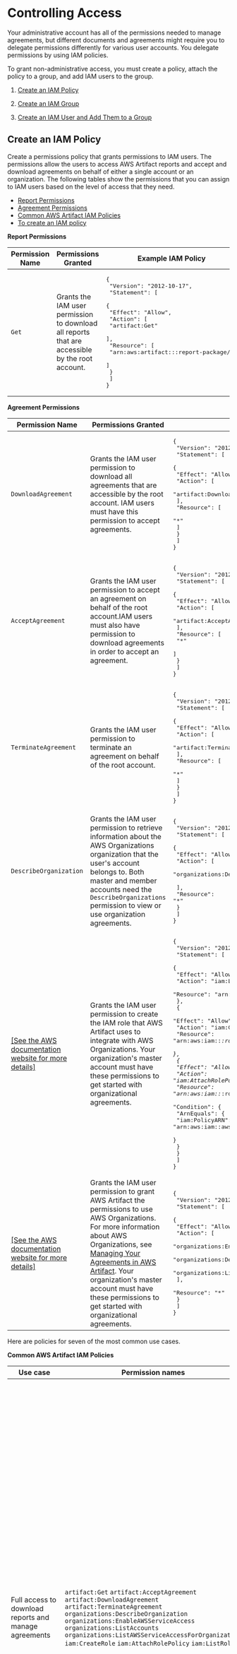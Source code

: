 # Controlling Access<a name="controlling-access"></a>

Your administrative account has all of the permissions needed to manage agreements, but different documents and agreements might require you to delegate permissions differently for various user accounts\. You delegate permissions by using IAM policies\.

To grant non\-administrative access, you must create a policy, attach the policy to a group, and add IAM users to the group\.

1. [Create an IAM Policy](#create-iam-policy)

1. [Create an IAM Group](#create-iam-group)

1. [Create an IAM User and Add Them to a Group](#create-iam-user)

## Create an IAM Policy<a name="create-iam-policy"></a>

Create a permissions policy that grants permissions to IAM users\. The permissions allow the users to access AWS Artifact reports and accept and download agreements on behalf of either a single account or an organization\. The following tables show the permissions that you can assign to IAM users based on the level of access that they need\. 
+ [Report Permissions](#report-permissions)
+ [Agreement Permissions](#agreement-permissions)
+ [Common AWS Artifact IAM Policies](#common-policies)
+ [To create an IAM policy](#create-iam-policy-proc)


**Report Permissions**  

| **Permission Name** | **Permissions Granted** | **Example IAM Policy** | 
| --- | --- | --- | 
|   `Get`  |  Grants the IAM user permission to download all reports that are accessible by the root account\.  |  <pre>{<br />    "Version": "2012-10-17",<br />    "Statement": [<br />        {<br />            "Effect": "Allow",<br />            "Action": [<br />                "artifact:Get"<br />            ],<br />            "Resource": [<br />                "arn:aws:artifact:::report-package/*"<br />            ]<br />        }<br />    ]<br />}</pre>  | 


**Agreement Permissions**  

| **Permission Name** | **Permissions Granted** | **Example IAM Policy** | 
| --- | --- | --- | 
|  `DownloadAgreement`  |  Grants the IAM user permission to download all agreements that are accessible by the root account\. IAM users must have this permission to  accept agreements\.  |  <pre>{<br />    "Version": "2012-10-17",<br />    "Statement": [<br />        {<br />            "Effect": "Allow",<br />            "Action": [<br />                "artifact:DownloadAgreement"<br />            ],<br />            "Resource": [<br />                "*"<br />            ]<br />        }<br />    ]<br />}</pre>  | 
|  `AcceptAgreement`  | Grants the IAM user permission to accept an agreement on behalf of the root account\.IAM users must also have permission to download agreements in order to accept an agreement\. |  <pre>{<br />    "Version": "2012-10-17",<br />    "Statement": [<br />        {<br />            "Effect": "Allow",<br />            "Action": [<br />                "artifact:AcceptAgreement"<br />            ],<br />            "Resource": [<br />                "*"<br />            ]<br />        }<br />    ]<br />}</pre>  | 
|  `TerminateAgreement`  |  Grants the IAM user permission to terminate an agreement on behalf of the root account\.  |  <pre>{<br />    "Version": "2012-10-17",<br />    "Statement": [<br />        {<br />            "Effect": "Allow",<br />            "Action": [<br />                "artifact:TerminateAgreement"<br />            ],<br />            "Resource": [<br />                "*"<br />            ]<br />        }<br />    ]<br />}</pre>  | 
|   `DescribeOrganization`  |  Grants the IAM user permission to retrieve information about the AWS Organizations organization that the user's account belongs to\. Both master and member accounts need the `DescribeOrganizations` permission to view or use organization agreements\.  |  <pre>{<br />    "Version": "2012-10-17",<br />    "Statement": [<br />        {<br />            "Effect": "Allow",<br />            "Action": [<br />                "organizations:DescribeOrganization",<br /><br />            ],<br />            "Resource": "*"<br />        }<br />    ]<br />}</pre>  | 
|  [\[See the AWS documentation website for more details\]](http://docs.aws.amazon.com/artifact/latest/ug/controlling-access.html)  |  Grants the IAM user permission to create the IAM role that AWS Artifact uses to integrate with AWS Organizations\. Your organization's master account must have these permissions to get started with organizational agreements\.  |  <pre>{<br />    "Version": "2012-10-17",<br />    "Statement": [<br />        {<br />            "Effect": "Allow",<br />            "Action": "iam:ListRoles",<br />            "Resource": "arn:aws:iam::*:role/*"<br />        },<br />        {<br />            "Effect": "Allow",<br />            "Action": "iam:CreateRole",<br />            "Resource": "arn:aws:iam::*:role/service-role/AWSArtifactAccountSync"<br />        },<br />        {<br />            "Effect": "Allow",<br />            "Action": "iam:AttachRolePolicy",<br />            "Resource": "arn:aws:iam::*:role/service-role/AWSArtifactAccountSync",<br />            "Condition": {<br />                "ArnEquals": {<br />                    "iam:PolicyARN": "arn:aws:iam::aws:policy/service-role/AWSArtifactAccountSync"<br />                }<br />            }<br />        }<br />    ]<br />}</pre>  | 
|  [\[See the AWS documentation website for more details\]](http://docs.aws.amazon.com/artifact/latest/ug/controlling-access.html)  |  Grants the IAM user permission to grant AWS Artifact the permissions to use AWS Organizations\. For more information about AWS Organizations, see [Managing Your Agreements in AWS Artifact](managingagreements.md)\. Your organization's master account must have these permissions to get started with organizational agreements\.  |  <pre>{<br />    "Version": "2012-10-17",<br />    "Statement": [<br />        {<br />            "Effect": "Allow",<br />            "Action": [<br />                "organizations:EnableAWSServiceAccess",<br />                "organizations:DescribeOrganization",<br />                "organizations:ListAWSServiceAccessForOrganization"<br />            ],<br />            "Resource": "*"<br />        }<br />    ]<br />}</pre>  | 

Here are policies for seven of the most common use cases\.


**Common AWS Artifact IAM Policies**  

| **Use case** | **Permission names** | **Example policy** | 
| --- | --- | --- | 
|  Full access to download reports and manage agreements  |  `artifact:Get` `artifact:AcceptAgreement` `artifact:DownloadAgreement` `artifact:TerminateAgreement` `organizations:DescribeOrganization` `organizations:EnableAWSServiceAccess` `organizations:ListAccounts` `organizations:ListAWSServiceAccessForOrganization` `iam:CreateRole` `iam:AttachRolePolicy` `iam:ListRoles`  |  <pre>{<br />    "Version": "2012-10-17",<br />    "Statement": [<br />        {<br />            "Effect": "Allow",<br />            "Action": [<br />                "artifact:Get",<br />                "artifact:AcceptAgreement",<br />                "artifact:DownloadAgreement",<br />                "artifact:TerminateAgreement"<br />            ],<br />            "Resource": [<br />                "arn:aws:artifact::*:customer-agreement/*",<br />                "arn:aws:artifact:::agreement/*",<br />                "arn:aws:artifact:::report-package/*"<br />            ]<br />        },<br />        {<br />            "Effect": "Allow",<br />            "Action": "iam:ListRoles",<br />            "Resource": "arn:aws:iam::*:role/*"<br />        },<br />        {<br />            "Effect": "Allow",<br />            "Action": "iam:CreateRole",<br />            "Resource": "arn:aws:iam::*:role/service-role/AWSArtifactAccountSync"<br />        },<br />        {<br />            "Effect": "Allow",<br />            "Action": "iam:AttachRolePolicy",<br />            "Resource": "arn:aws:iam::*:role/service-role/AWSArtifactAccountSync",<br />            "Condition": {<br />                "ArnEquals": {<br />                    "iam:PolicyARN": "arn:aws:iam::aws:policy/service-role/AWSArtifactAccountSync"<br />                }<br />            }<br />        },<br />        {<br />            "Effect": "Allow",<br />            "Action": [<br />                "organizations:DescribeOrganization",<br />                "organizations:EnableAWSServiceAccess",<br />                "organizations:ListAccounts",<br />                "organizations:ListAWSServiceAccessForOrganization",<br />            ],<br />            "Resource": "*"<br />        }<br />    ]<br />}</pre>  | 
|  Permission to download reports  |  `artifact:Get`  |  <pre>{<br />    "Version": "2012-10-17",<br />    "Statement": [<br />        {<br />            "Effect": "Allow",<br />            "Action": [<br />                "artifact:Get"<br />            ],<br />            "Resource": [<br />                "arn:aws:artifact:::report-package/*"<br />            ]<br />        }<br />    ]<br />}</pre>  | 
|  Permissions to get started with and manage organizational agreements Master account only  |  `artifact:AcceptAgreement` `artifact:DownloadAgreement` `artifact:TerminateAgreement` `organizations:DescribeOrganization` `organizations:EnableAWSServiceAccess` `organizations:ListAccounts` `organizations:ListAWSServiceAccessForOrganization` `iam:CreateRole` `iam:AttachRolePolicy` `iam:ListRoles`  |  <pre>{<br />    "Version": "2012-10-17",<br />    "Statement": [<br />        {<br />            "Effect": "Allow",<br />            "Action": [<br />                "artifact:AcceptAgreement",<br />                "artifact:DownloadAgreement",<br />                "artifact:TerminateAgreement"<br />            ],<br />            "Resource": [<br />                "arn:aws:artifact::*:customer-agreement/*",<br />                "arn:aws:artifact:::agreement/*"<br />            ]<br />        },<br />        {<br />            "Effect": "Allow",<br />            "Action": "iam:ListRoles",<br />            "Resource": "arn:aws:iam::*:role/*"<br />        },<br />        {<br />            "Effect": "Allow",<br />            "Action": "iam:CreateRole",<br />            "Resource": "arn:aws:iam::*:role/service-role/AWSArtifactAccountSync"<br />        },<br />        {<br />            "Effect": "Allow",<br />            "Action": "iam:AttachRolePolicy",<br />            "Resource": "arn:aws:iam::*:role/service-role/AWSArtifactAccountSync",<br />            "Condition": {<br />                "ArnEquals": {<br />                    "iam:PolicyARN": "arn:aws:iam::aws:policy/service-role/AWSArtifactAccountSync"<br />                }<br />            }<br />        },<br />        {<br />            "Effect": "Allow",<br />            "Action": [<br />                "organizations:DescribeOrganization",<br />                "organizations:EnableAWSServiceAccess",<br />                "organizations:ListAccounts",<br />                "organizations:ListAWSServiceAccessForOrganization",<br />                <br />            ],<br />            "Resource": "*"<br />        }<br />    ]<br />}</pre>  | 
|  Permissions to manage organizational agreements Master account only\. You must set up organizational agreements beforehand\.   |  `artifact:AcceptAgreement` `artifact:DownloadAgreement` `artifact:TerminateAgreement` `organizations:DescribeOrganization`  |  <pre>{<br />    "Version": "2012-10-17",<br />    "Statement": [<br />        {<br />            "Effect": "Allow",<br />            "Action": [<br />                "artifact:AcceptAgreement",<br />                "artifact:DownloadAgreement",<br />                "artifact:TerminateAgreement"<br />            ],<br />            "Resource": [<br />                "arn:aws:artifact::*:customer-agreement/*",<br />                "arn:aws:artifact:::agreement/*"<br />            ]<br />        },<br />        {<br />            "Effect": "Allow",<br />            "Action": [<br />                "organizations:DescribeOrganization"<br />            ],<br />            "Resource": "*"<br />        }<br />    ]<br />}</pre>  | 
|  Permissions to view organizational agreements  |  `artifact:DownloadAgreement` `organizations:DescribeOrganization`  |  <pre>{<br />    "Version": "2012-10-17",<br />    "Statement": [<br />        {<br />            "Effect": "Allow",<br />            "Action": [<br />                "artifact:DownloadAgreement"<br />            ],<br />            "Resource": [<br />                "arn:aws:artifact::*:customer-agreement/*",<br />                "arn:aws:artifact:::agreement/*"<br />            ]<br />        },<br />        {<br />            "Effect": "Allow",<br />            "Action": [<br />                "organizations:DescribeOrganization"<br />            ],<br />            "Resource": "*"<br />        }<br />    ]<br />}</pre>  | 
|  Permissions to view and download agreements  |  `artifact:DownloadAgreement`  |  <pre>{<br />    "Version": "2012-10-17",<br />    "Statement": [<br />        {<br />            "Effect": "Allow",<br />            "Action": [<br />                "artifact:DownloadAgreement"<br />            ],<br />            "Resource": [<br />                "arn:aws:artifact::*:customer-agreement/*",<br />                "arn:aws:artifact:::agreement/*"<br />            ]<br />        }<br />    ]<br />}</pre>  | 
|  Permissions for a user to manage the agreements of a single account  |  `artifact:AcceptAgreement` `artifact:DownloadAgreement` `artifact:TerminateAgreement`  |  <pre>{<br />    "Version": "2012-10-17",<br />    "Statement": [<br />        {<br />            "Effect": "Allow",<br />            "Action": [<br />                "artifact:AcceptAgreement",<br />                "artifact:TerminateAgreement",<br />                "artifact:DownloadAgreement"<br />            ],<br />            "Resource": [<br />                "arn:aws:artifact::*:customer-agreement/*",<br />                "arn:aws:artifact:::agreement/*"<br />            ]<br />        }<br />    ]<br />}</pre>  | <a name="create-iam-policy-proc"></a>

**To create an IAM policy**

Use the following procedure to create an IAM policy\. You can use your own, or you can use one of the policies from the previous tables\.

1. Sign in to the AWS Management Console and open the IAM console at [https://console\.aws\.amazon\.com/iam/](https://console.aws.amazon.com/iam/)\.

1. In the navigation pane, choose **Policies**\.

1. Choose **Create Policy**\.

1. Choose **Create Your Own Policy**\.

1. For **Policy Name**, type a unique name that helps you to remember what your policy is intended to do\.

1. For **Description**, type a description for your policy\.

1. For **Policy Document**, copy and paste one of the policy documents from the [Report Permissions](#report-permissions), [Agreement Permissions](#agreement-permissions), or [Common AWS Artifact IAM Policies](#common-policies) tables, or copy and paste the following policy to grant access to to just the AWS PCI, SOC, and ISO  reports in AWS Artifact:

   ```
   {
       "Version": "2012-10-17",
       "Statement": [
           {
               "Effect": "Allow",
               "Action": [
                   "artifact:Get"
               ],
               "Resource": [
                   "arn:aws:artifact:::report-package/Certifications and Attestations/SOC/*",
                   "arn:aws:artifact:::report-package/Certifications and Attestations/PCI/*",
                   "arn:aws:artifact:::report-package/Certifications and Attestations/ISO/*"
               ]
           }
       ]
   }
   ```

   To remove permissions for a specific type of report, remove the line with that report type\. For example, to remove the SOC reports, remove the following line:

   ```
   "arn:aws:artifact:::report-package/Certifications and Attestations/SOC/*",
   ```

1. Choose **Validate Policy**\. 

1. Choose **Create Policy**\.

Now that you have created your policy, you can attach the policy to a group\.

## Create an IAM Group<a name="create-iam-group"></a>

In the preceding procedure, you created a permissions policy\. You can attach the policy to a group and add other IAM users to the group at any time\. 

**To create an IAM group and attach your policy**

1. Use your AWS account email address and password to sign in as the *[AWS account root user](https://docs.aws.amazon.com/IAM/latest/UserGuide/id_root-user.html)* to the IAM console at [https://console\.aws\.amazon\.com/iam/](https://console.aws.amazon.com/iam/)\.

1. In the navigation pane of the console, choose **Groups** and then choose **Create New Group**\.

1. For **Group Name**, type a name for your IAM group and then choose **Next Step**\.

1. In the search box, type the name of the policy that you created\.

1. In the policy list, select the check box for your policy\. Then choose **Next Step**\.

1. Review the group name and policies\. When you are ready to proceed, choose **Create Group**\.

Now that you have created your group and attached your policy to it, you can add a user to the group\.

## Create an IAM User and Add Them to a Group<a name="create-iam-user"></a>

In the preceding procedure, you created an IAM policy, created a group, and attached the policy to the group\. You can add IAM users to the group at any time\. 

**To create an IAM user and add the user to a group**

1. Use your AWS account email address and password to sign in as the *[AWS account root user](https://docs.aws.amazon.com/IAM/latest/UserGuide/id_root-user.html)* to the IAM console at [https://console\.aws\.amazon\.com/iam/](https://console.aws.amazon.com/iam/)\.
**Note**  
We strongly recommend that you adhere to the best practice of using the **Administrator** IAM user below and securely lock away the root user credentials\. Sign in as the root user only to perform a few [account and service management tasks](https://docs.aws.amazon.com/general/latest/gr/aws_tasks-that-require-root.html)\.

1. In the navigation pane of the console, choose **Users** and then choose **Add user**\.

1. For **User name**, type the name for your user\.

1. Select the check box next to **AWS Management Console access**, select **Custom password**, and type the new user's password in the text box\. You can optionally select **Require password reset** to force the user to create a new password the next time the user signs in\.

1. Choose **Next: Permissions**\.

1. On the **Set permissions for user** page, choose **Add user to group**\.

1. In the list of groups, select the check box for your new group\. Choose **Refresh** if necessary to see the group in the list\.

1. Choose **Next: Review** to see the list of group memberships to be added to the new user\. When you are ready to proceed, choose **Create user**\.

Now that you have created your group, attached your policy to it, and added a user to the group, you can add more users or groups with different permissions using the same procedures\.
